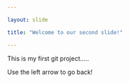 ```yaml
---

layout: slide

title: "Welcome to our second slide!"

---
```


This is my first git project.....

Use the left arrow to go back!
